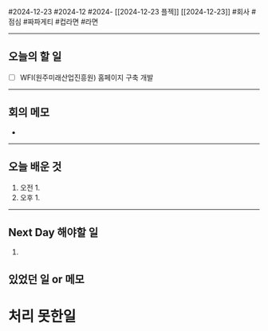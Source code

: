 #2024-12-23 #2024-12 #2024- [[2024-12-23 플젝]] [[2024-12-23]]
#회사 #점심 #짜파게티 #컵라면 #라면

---
## 오늘의 할 일
- [ ] WFI(원주미래산업진흥원) 홈페이지 구축 개발
---
## 회의 메모
- 
---
## 오늘 배운 것
1. 오전
    1. 
2. 오후
    1. 
---
## Next Day 해야할 일
1. 


## 있었던 일 or 메모


# 처리 못한일